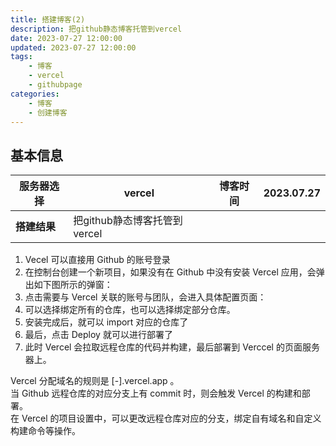```yaml
---
title: 搭建博客(2)
description: 把github静态博客托管到vercel
date: 2023-07-27 12:00:00
updated: 2023-07-27 12:00:00
tags: 
    - 博客
    - vercel
    - githubpage
categories: 
    - 博客
    - 创建博客
---
```


<a name="ILMNh"></a>
## 基本信息
| **服务器选择** | vercel | **博客时间** | 2023.07.27 |
| --- | --- | --- | --- |
| **搭建结果** | 把github静态博客托管到vercel |  |  |

1. Vecel 可以直接用 Github 的账号登录
2. 在控制台创建一个新项目，如果没有在 Github 中没有安装 Vercel 应用，会弹出如下图所示的弹窗：
3. 点击需要与 Vercel 关联的账号与团队，会进入具体配置页面：
4. 可以选择绑定所有的仓库，也可以选择绑定部分仓库。
5. 安装完成后，就可以 import 对应的仓库了
6. 最后，点击 Deploy 就可以进行部署了
7. 此时 Vercel 会拉取远程仓库的代码并构建，最后部署到 Verccel 的页面服务器上。

Vercel 分配域名的规则是 <project name>[-<random word>].vercel.app 。<br />当 Github 远程仓库的对应分支上有 commit 时，则会触发 Vercel 的构建和部署。<br />在 Vercel 的项目设置中，可以更改远程仓库对应的分支，绑定自有域名和自定义构建命令等操作。
<a name="mTlRt"></a>

